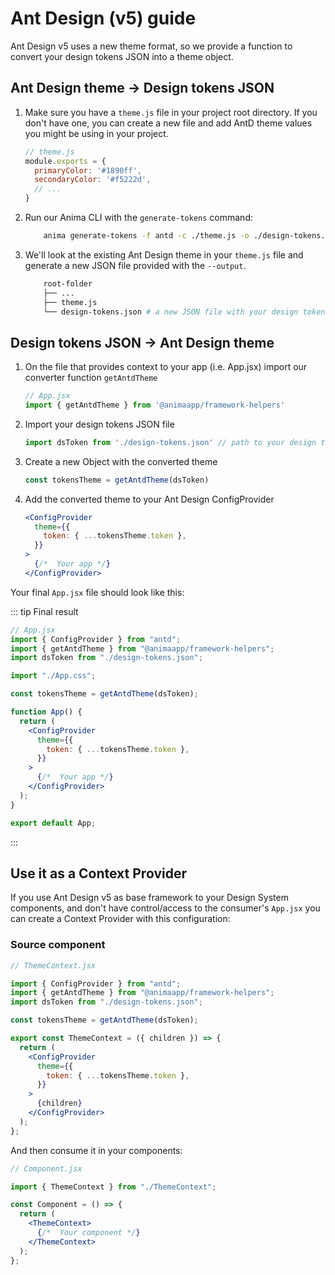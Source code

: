 # Ant Design (v5) guide

Ant Design v5 uses a new theme format, so we provide a function to convert your design tokens JSON into a theme object.

## Ant Design theme -> Design tokens JSON

1. Make sure you have a `theme.js` file in your project root directory. If you don't have one, you can create a new file and add AntD theme values you might be using in your project.
  
    ```js
    // theme.js
    module.exports = {
      primaryColor: '#1890ff',
      secondaryColor: '#f5222d',
      // ...
    }
    ```

1. Run our Anima CLI with the `generate-tokens` command:

    ```sh
        anima generate-tokens -f antd -c ./theme.js -o ./design-tokens.json
    ```

1. We'll look at the existing Ant Design theme in your `theme.js` file and generate a new JSON file provided with the `--output`.

    ```sh 4
        root-folder
        ├── ...
        ├── theme.js
        └── design-tokens.json # a new JSON file with your design tokens
    ```

## Design tokens JSON -> Ant Design theme

1. On the file that provides context to your app (i.e. App.jsx) import our converter function `getAntdTheme`

    ```jsx
    // App.jsx
    import { getAntdTheme } from '@animaapp/framework-helpers'
    ```

1. Import your design tokens JSON file

    ```jsx
    import dsToken from './design-tokens.json' // path to your design tokens JSON file
    ```

1. Create a new Object with the converted theme

    ```jsx
    const tokensTheme = getAntdTheme(dsToken)
    ```

1. Add the converted theme to your Ant Design ConfigProvider

    ```jsx
    <ConfigProvider
      theme={{
        token: { ...tokensTheme.token },
      }}
    >
      {/*  Your app */}
    </ConfigProvider>
    ```

Your final `App.jsx` file should look like this:

::: tip Final result

```jsx
// App.jsx
import { ConfigProvider } from "antd";
import { getAntdTheme } from "@animaapp/framework-helpers";
import dsToken from "./design-tokens.json";

import "./App.css";

const tokensTheme = getAntdTheme(dsToken);

function App() {
  return (
    <ConfigProvider
      theme={{
        token: { ...tokensTheme.token },
      }}
    >
      {/*  Your app */}
    </ConfigProvider>
  );
}

export default App;

```

:::

## Use it as a Context Provider

If you use Ant Design v5 as base framework to your Design System components, and don't have control/access to the consumer's `App.jsx` you can create a Context Provider with this configuration:

### Source component

```jsx
// ThemeContext.jsx

import { ConfigProvider } from "antd";
import { getAntdTheme } from "@animaapp/framework-helpers";
import dsToken from "./design-tokens.json";

const tokensTheme = getAntdTheme(dsToken);

export const ThemeContext = ({ children }) => {
  return (
    <ConfigProvider
      theme={{
        token: { ...tokensTheme.token },
      }}
    >
      {children}
    </ConfigProvider>
  );
};

```

And then consume it in your components:

```jsx
// Component.jsx

import { ThemeContext } from "./ThemeContext";

const Component = () => {
  return (
    <ThemeContext>
      {/*  Your component */}
    </ThemeContext>
  );
};

```
